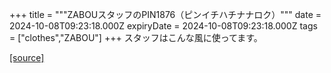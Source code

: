 +++
title = """ZABOUスタッフのPIN1876（ピンイチハチナナロク）"""
date = 2024-10-08T09:23:18.000Z
expiryDate = 2024-10-08T09:23:18.000Z
tags = ["clothes","ZABOU"]
+++
スタッフはこんな風に使ってます。

[[source]](https://zabou.org/2024/10/08/309322/)
